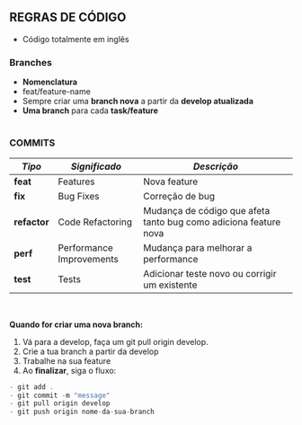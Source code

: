 ## REGRAS DE CÓDIGO

- Código totalmente em inglês

### Branches

- **Nomenclatura**
- feat/feature-name
- Sempre criar uma **branch nova** a partir da **develop atualizada**
- **Uma branch** para cada **task/feature**

#

### **COMMITS**

| _Tipo_       | _Significado_              | _Descrição_                                                      |
| ------------ | -------------------------- | ---------------------------------------------------------------- |
| **feat**     | Features                   | Nova feature                                                     |
| **fix**      | Bug Fixes                  | Correção de bug                                                  |
| **refactor** | Code Refact­oring          | Mudança de código que afeta tanto bug como adiciona feature nova |
| **perf**     | Perfor­mance Improv­ements | Mudança para melhorar a performance                              |
| **test**     | Tests                      | Adicionar teste novo ou corrigir um existente                    |

<br>

**Quando for criar uma nova branch:**

1. Vá para a develop, faça um git pull origin develop.
2. Crie a tua branch a partir da develop
3. Trabalhe na sua feature
4. Ao **finalizar**, siga o fluxo:

```javascript
- git add .
- git commit -m "message"
- git pull origin develop
- git push origin nome-da-sua-branch
```